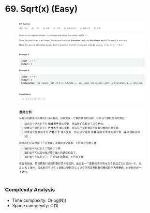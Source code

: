 # 69. Sqrt(x) (Easy)

<figure><img src="../../../.gitbook/assets/image (148).png" alt=""><figcaption></figcaption></figure>

<figure><img src="../../../.gitbook/assets/image (149).png" alt=""><figcaption></figcaption></figure>



```java
```



### Complexity Analysis

* Time complexity: O(log(N))
* Space complexity: O(1)

